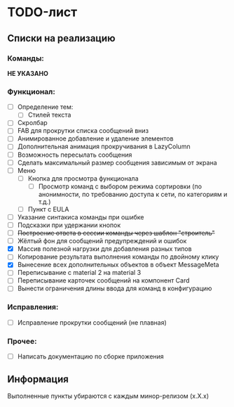 # TODO-лист

## Списки на реализацию

### Команды:

__НЕ УКАЗАНО__

### Функционал:

- [ ] Определение тем:
  - [ ] Стилей текста
- [ ] Скролбар
- [ ] FAB для прокрутки списка сообщений вниз
- [ ] Анимированное добавление и удаление элементов
- [ ] Дополнительная анимация прокручивания в LazyColumn
- [ ] Возможность пересылать сообщения
- [ ] Сделать максимальный размер сообщения зависимым от экрана
- [ ] Меню
  - [ ] Кнопка для просмотра функционала
    - [ ] Просмотр команд с выбором режима сортировки (по анонимности, по требованию доступа к сети, по категориям и т.д.)
  - [ ] Пункт с EULA
- [ ] Указание синтакиса команды при ошибке
- [ ] Подсказки при удержании кнопок
- [ ] ~~Построение ответа в сессии команды через шаблон "строитель"~~
- [ ] Жёлтый фон для сообщений предупреждений и ошибок
- [x] Массив полезной нагрузки для добавления разных типов
- [ ] Копирование результата выполнения команды по двойному клику
- [x] Вынесение всех дополнительных объектов в объект MessageMeta
- [ ] Переписывание с material 2 на material 3
- [ ] Переписывание карточек сообщений на компонент Card
- [ ] Вынести ограничения длины ввода для команд в конфигурацию

### Исправления:

- [ ] Исправление прокрутки сообщений (не плавная)

### Прочее:

- [ ] Написать документацию по сборке приложения

## Информация

Выполненные пункты убираются с каждым минор-релизом (x.X.x)